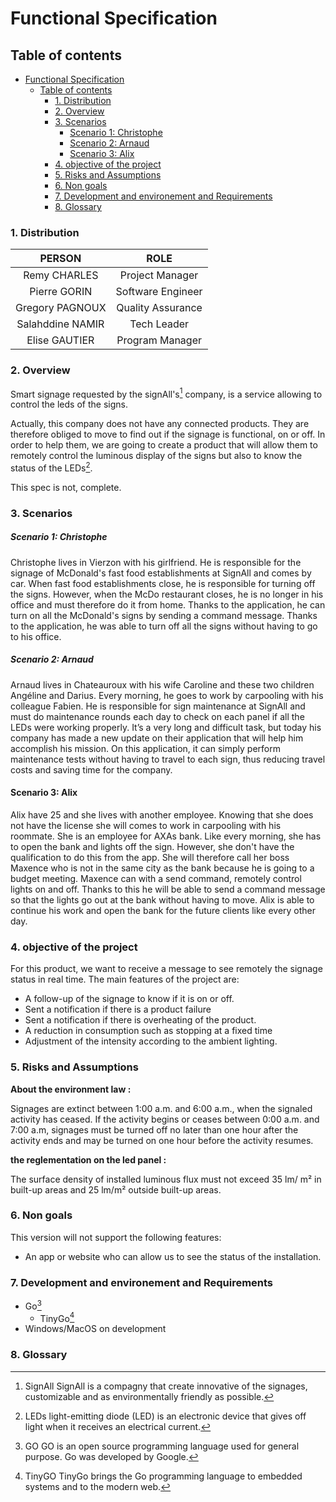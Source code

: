 # Functional Specification

## Table of contents
- [Functional Specification](#functional-specification)
  - [Table of contents](#table-of-contents)
    - [1. Distribution](#1-distribution)
    - [2. Overview](#2-overview)
    - [3. Scenarios](#3-scenarios)
        - [Scenario 1: Christophe](#scenario-1-christophe)
        - [Scenario 2: Arnaud](#scenario-2-arnaud)
      - [Scenario 3: Alix](#scenario-3-alix)
    - [4. objective of the project](#4-objective-of-the-project)
    - [5. Risks and Assumptions](#5-risks-and-assumptions)
    - [6. Non goals](#6-non-goals)
    - [7. Development and environement and Requirements](#7-development-and-environement-and-requirements)
    - [8. Glossary](#8-glossary)

### 1. Distribution

| PERSON | ROLE |
| :-: | :-: |
| Remy CHARLES | Project Manager |
| Pierre GORIN | Software Engineer |
| Gregory PAGNOUX | Quality Assurance |
| Salahddine NAMIR | Tech Leader |
| Elise GAUTIER | Program Manager |
  
### 2. Overview

Smart signage requested by the signAll's[^1] company, is a service allowing to control the leds of the signs.

Actually, this company does not have any connected products. They are therefore obliged to move to find out if the signage is functional, on or off. In order to help them, we are going to create a product that will allow them to remotely control the luminous display of the signs but also to know the status of the LEDs[^4].

This spec is not, complete.

### 3. Scenarios

##### Scenario 1: Christophe

Christophe lives in Vierzon with his girlfriend. He is responsible for the signage of McDonald's fast food establishments at SignAll and comes by car.
When fast food establishments close, he is responsible for turning off the signs. However, when the McDo restaurant closes, he is no longer in his office and must therefore do it from home.
Thanks to the application, he can turn on all the McDonald's signs by sending a command message. Thanks to the application, he was able to turn off all the signs without having to go to his office.

##### Scenario 2: Arnaud

Arnaud lives in Chateauroux with his wife Caroline and these two children Angéline and Darius. Every morning, he goes to work by carpooling with his colleague Fabien.
He is responsible for sign maintenance at SignAll and must do maintenance rounds each day to check on each panel if all the LEDs were working properly. It’s a very long and difficult task, but today his company has made a new update on their application that will help him accomplish his mission.
On this application, it can simply perform maintenance tests without having to travel to each sign, thus reducing travel costs and saving time for the company.

#### Scenario 3: Alix

Alix have 25 and she lives with another employee. Knowing that she does not have the license she will comes to work in carpooling with his roommate.
She is an employee for AXAs bank. Like every morning, she has to open the bank and lights off the sign. However, she don't have the qualification to do this from the app. She will therefore call her boss Maxence who is not in the same city as the bank because he is going to a budget meeting. Maxence can with a send command, remotely control lights on and off.
Thanks to this he will be able to send a command message so that the lights go out at the bank without having to move. Alix is able to continue his work and open the bank for the future clients like every other day.

### 4. objective of the project

For this product, we want to receive a message to see remotely the signage status in real time. The main features of the project are:

- A follow-up of the signage to know if it is on or off.
- Sent a notification if there is a product failure
- Sent a notification if there is overheating of the product.
- A reduction in consumption such as stopping at a fixed time
- Adjustment of the intensity according to the ambient lighting.
  
### 5. Risks and Assumptions

**About the environment law :**

Signages are extinct between 1:00 a.m. and 6:00 a.m., when the signaled activity has ceased. If the activity begins or ceases between  0:00 a.m. and 7:00 a.m, signages must be turned off no later than one hour after the activity ends and may be turned on one hour before the activity resumes.

**the reglementation on the led panel :**

The surface density of installed luminous flux must not exceed 35 lm/ m² in built-up areas and 25 lm/m² outside built-up areas.

### 6. Non goals

This version will not support the following features:

  - An app or website who can allow us to see the status of the installation.

### 7. Development and environement and Requirements

  - Go[^2]
    - TinyGo[^3]
  - Windows/MacOS on development
  
### 8. Glossary

[^1]: SignAll
SignAll is a compagny that create innovative of the signages, customizable and as environmentally friendly as possible.

[^2]: GO
GO is an open source programming language used for general purpose. Go was developed by Google.

[^3]: TinyGO
TinyGo brings the Go programming language to embedded systems and to the modern web.

[^4]: LEDs
light-emitting diode (LED) is an electronic device that gives off light when it receives an electrical current.